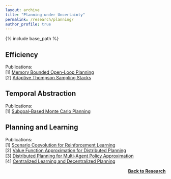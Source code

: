 ```yaml
---
layout: archive
title: "Planning under Uncertainty"
permalink: /research/planning/
author_profile: true
---
```


{% include base_path %}

## Efficiency

Publications:  
[1] [Memory Bounded Open-Loop Planning](https://ojs.aaai.org/index.php/AAAI/article/view/4794)  
[2] [Adaptive Thompson Sampling Stacks](https://www.ijcai.org/proceedings/2019/0778)  

## Temporal Abstraction

Publications:  
[1] [Subgoal-Based Monte Carlo Planning](https://www.ijcai.org/proceedings/2019/772)

## Planning and Learning

Publications:  
[1] [Scenario Coevolution for Reinforcement Learning](http://thomyphan.github.io/files/2019-gecco.pdf)  
[2] [Value Function Approximation for Distributed Planning](https://ifaamas.org/Proceedings/aamas2018/pdfs/p730.pdf)  
[3] [Distributed Planning for Multi-Agent Policy Approximation](https://arxiv.org/pdf/1901.08761.pdf)  
[4] [Centralized Learning and Decentralized Planning](http://thomyphan.github.io/files/2020-ala.pdf)  

<div style="float: right;">
    <a href="https://thomyphan.github.io/research/"><strong>Back to Research</strong></a>
</div>